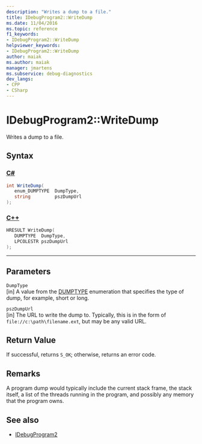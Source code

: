 ```yaml
---
description: "Writes a dump to a file."
title: IDebugProgram2::WriteDump
ms.date: 11/04/2016
ms.topic: reference
f1_keywords:
- IDebugProgram2::WriteDump
helpviewer_keywords:
- IDebugProgram2::WriteDump
author: maiak
ms.author: maiak
manager: jmartens
ms.subservice: debug-diagnostics
dev_langs:
- CPP
- CSharp
---
```

# IDebugProgram2::WriteDump

Writes a dump to a file.

## Syntax

### [C#](#tab/csharp)
```csharp
int WriteDump( 
   enum_DUMPTYPE  DumpType,
   string         pszDumpUrl
);
```
### [C++](#tab/cpp)
```cpp
HRESULT WriteDump( 
   DUMPTYPE  DumpType,
   LPCOLESTR pszDumpUrl
);
```
---

## Parameters
`DumpType`\
[in] A value from the [DUMPTYPE](../../../extensibility/debugger/reference/dumptype.md) enumeration that specifies the type of dump, for example, short or long.

`pszDumpUrl`\
[in] The URL to write the dump to. Typically, this is in the form of `file://c:\path\filename.ext`, but may be any valid URL.

## Return Value
 If successful, returns `S_OK`; otherwise, returns an error code.

## Remarks
 A program dump would typically include the current stack frame, the stack itself, a list of the threads running in the program, and possibly any memory that the program owns.

## See also
- [IDebugProgram2](../../../extensibility/debugger/reference/idebugprogram2.md)
